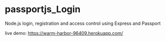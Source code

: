 # passportjs_Login
Node.js login, registration and access control using Express and Passport


live demo:
https://warm-harbor-96409.herokuapp.com/
